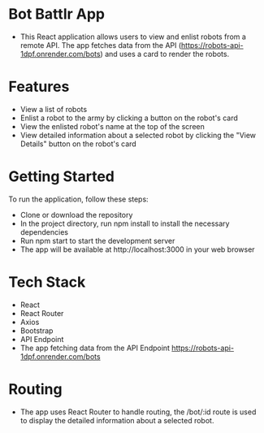# Bot Battlr App
- This React application allows users to view and enlist robots from a remote API. The app fetches data from the API (https://robots-api-1dpf.onrender.com/bots) and uses a card to render the robots.

# Features
- View a list of robots
- Enlist a robot to the army by clicking a button on the robot's card
- View the enlisted robot's name at the top of the screen
- View detailed information about a selected robot by clicking the "View Details" button on the robot's card
# Getting Started
To run the application, follow these steps:

- Clone or download the repository
- In the project directory, run npm install to install the necessary dependencies
- Run npm start to start the development server
- The app will be available at http://localhost:3000 in your web browser
# Tech Stack
- React
- React Router
- Axios
- Bootstrap
- API Endpoint
- The app fetching data from the API Endpoint https://robots-api-1dpf.onrender.com/bots

# Routing
- The app uses React Router to handle routing, the /bot/:id route is used to display the detailed information about a selected robot.